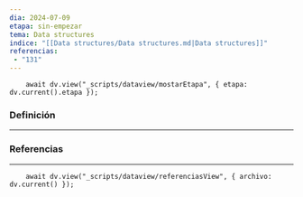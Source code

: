 ```yaml
---
dia: 2024-07-09
etapa: sin-empezar
tema: Data structures
indice: "[[Data structures/Data structures.md|Data structures]]"
referencias: 
 - "131"
---
```

```dataviewjs
	await dv.view("_scripts/dataview/mostarEtapa", { etapa: dv.current().etapa });
```
### Definición
---




### Referencias
---
```dataviewjs
	await dv.view("_scripts/dataview/referenciasView", { archivo: dv.current() });
```